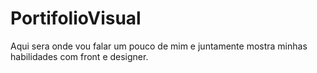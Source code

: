 # PortifolioVisual
Aqui sera onde vou falar um pouco de mim e juntamente mostra minhas habilidades com front e designer.
